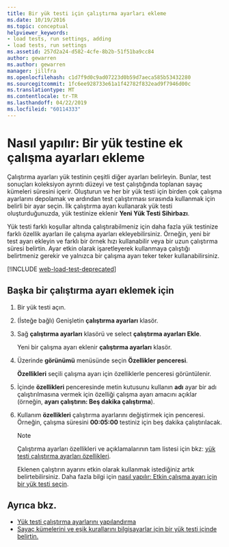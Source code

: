 ```yaml
---
title: Bir yük testi için çalıştırma ayarları ekleme
ms.date: 10/19/2016
ms.topic: conceptual
helpviewer_keywords:
- load tests, run settings, adding
- load tests, run settings
ms.assetid: 257d2a24-d582-4cfe-8b2b-51f51ba9cc84
author: gewarren
ms.author: gewarren
manager: jillfra
ms.openlocfilehash: c1d7f9d0c9ad07223d0b59d7aeca585b53432280
ms.sourcegitcommit: 1fc6ee928733e61a1f42782f832ead9f7946d00c
ms.translationtype: MT
ms.contentlocale: tr-TR
ms.lasthandoff: 04/22/2019
ms.locfileid: "60114333"
---
```

# <a name="how-to-add-additional-run-settings-to-a-load-test"></a>Nasıl yapılır: Bir yük testine ek çalışma ayarları ekleme

Çalıştırma ayarları yük testinin çeşitli diğer ayarları belirleyin. Bunlar, test sonuçları koleksiyon ayrıntı düzeyi ve test çalıştığında toplanan sayaç kümeleri süresini içerir. Oluşturun ve her bir yük testi için birden çok çalışma ayarlarını depolamak ve ardından test çalıştırması sırasında kullanmak için belirli bir ayar seçin. İlk çalıştırma ayarı kullanarak yük testi oluşturduğunuzda, yük testinize eklenir **Yeni Yük Testi Sihirbazı**.

Yük testi farklı koşullar altında çalıştırabilmeniz için daha fazla yük testinize farklı özellik ayarları ile çalışma ayarları ekleyebilirsiniz. Örneğin, yeni bir test ayarı ekleyin ve farklı bir örnek hızı kullanabilir veya bir uzun çalıştırma süresi belirtin. Ayar etkin olarak işaretleyerek kullanmaya çalıştığı belirtmeniz gerekir ve yalnızca bir çalışma ayarı teker teker kullanabilirsiniz.

[!INCLUDE [web-load-test-deprecated](includes/web-load-test-deprecated.md)]

## <a name="to-add-another-run-setting"></a>Başka bir çalıştırma ayarı eklemek için

1. Bir yük testi açın.

2. (İsteğe bağlı) Genişletin **çalıştırma ayarları** klasör.

3. Sağ **çalıştırma ayarları** klasörü ve select **çalıştırma ayarları Ekle**.

     Yeni bir çalışma ayarı eklenir **çalıştırma ayarları** klasör.

4. Üzerinde **görünümü** menüsünde seçin **Özellikler penceresi**.

     **Özellikleri** seçili çalışma ayarı için özelliklerle penceresi görüntülenir.

5. İçinde **özellikleri** penceresinde metin kutusunu kullanın **adı** ayar bir adı çalıştırılmasına vermek için özelliği çalışma ayarı amacını açıklar (örneğin, **ayarı çalıştırın: Beş dakika çalıştırma**).

6. Kullanım **özellikleri** çalıştırma ayarlarını değiştirmek için penceresi. Örneğin, çalışma süresini **00:05:00** testiniz için beş dakika çalıştırılacak.

    > [!NOTE]
    > Çalıştırma ayarları özellikleri ve açıklamalarının tam listesi için bkz: [yük testi çalıştırma ayarları özellikleri](../test/load-test-run-settings-properties.md).

     Eklenen çalıştırın ayarını etkin olarak kullanmak istediğiniz artık belirtebilirsiniz. Daha fazla bilgi için [nasıl yapılır: Etkin çalışma ayarı için bir yük testi seçin](../test/how-to-select-the-active-run-setting-for-a-load-test.md).

## <a name="see-also"></a>Ayrıca bkz.

- [Yük testi çalıştırma ayarlarını yapılandırma](../test/configure-load-test-run-settings.md)
- [Sayaç kümelerini ve eşik kurallarını bilgisayarlar için bir yük testi içinde belirtin.](../test/specify-counter-sets-and-threshold-rules-for-load-testing.md)